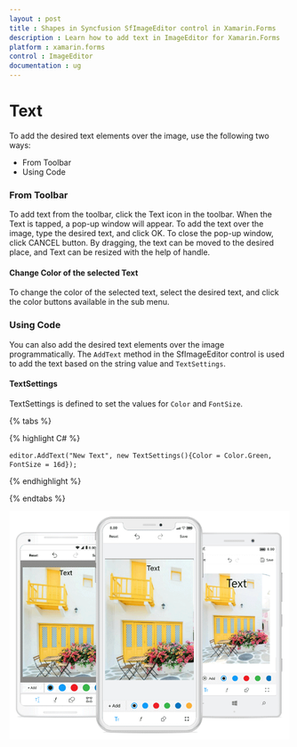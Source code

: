 ```yaml
---
layout : post
title : Shapes in Syncfusion SfImageEditor control in Xamarin.Forms
description : Learn how to add text in ImageEditor for Xamarin.Forms
platform : xamarin.forms
control : ImageEditor
documentation : ug
---
```


# Text

To add the desired text elements over the image, use the following two ways:

* From Toolbar
* Using Code

### From Toolbar

To add text from the toolbar, click the Text icon in the toolbar. When the Text is tapped, a pop-up window will appear. To add the text over the image, type the desired text, and click OK. To close the pop-up window, click CANCEL button. By dragging, the text can be moved to the desired place, and Text can be resized with the help of handle.

#### Change Color of the selected Text

To change the color of the selected text, select the desired text, and click the color buttons available in the sub menu.

### Using Code

You can also add the desired text elements over the image programmatically. The `AddText` method in the SfImageEditor control is used to add the text based on the string value and `TextSettings`.

#### TextSettings

TextSettings is defined to set the values for `Color` and `FontSize`.


{% tabs %}

{% highlight C# %}

    editor.AddText("New Text", new TextSettings(){Color = Color.Green, FontSize = 16d});

{% endhighlight %}

{% endtabs %}

![SfImageEditor](ImageEditor_images/text.png)


